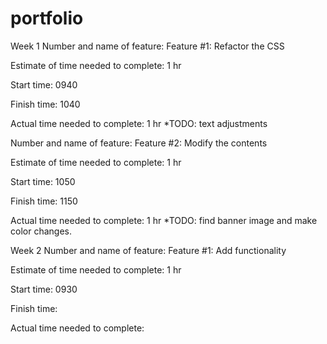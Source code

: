 # portfolio
Week 1
Number and name of feature: Feature #1: Refactor the CSS

Estimate of time needed to complete: 1 hr

Start time: 0940

Finish time: 1040

Actual time needed to complete: 1 hr *TODO: text adjustments

Number and name of feature: Feature #2: Modify the contents

Estimate of time needed to complete: 1 hr

Start time: 1050

Finish time: 1150

Actual time needed to complete: 1 hr *TODO: find banner image and make color changes.

Week 2
Number and name of feature: Feature #1: Add functionality

Estimate of time needed to complete: 1 hr

Start time: 0930

Finish time: 

Actual time needed to complete: 
